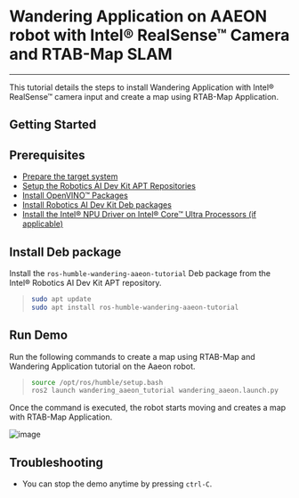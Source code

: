 
# Wandering Application on AAEON robot with Intel® RealSense™ Camera and RTAB-Map SLAM

---

This tutorial details the steps to install Wandering Application with
Intel® RealSense™ camera input and create a map using RTAB-Map
Application.

## Getting Started

## Prerequisites

- [Prepare the target system](https://docs.openedgeplatform.intel.com/edge-ai-suites/robotics-ai-suite/main/robotics/gsg_robot/prepare-system.html)
- [Setup the Robotics AI Dev Kit APT Repositories](https://docs.openedgeplatform.intel.com/edge-ai-suites/robotics-ai-suite/main/robotics/gsg_robot/apt-setup.html)
- [Install OpenVINO™ Packages](https://docs.openedgeplatform.intel.com/edge-ai-suites/robotics-ai-suite/main/robotics/gsg_robot/install-openvino.html)
- [Install Robotics AI Dev Kit Deb packages](https://docs.openedgeplatform.intel.com/edge-ai-suites/robotics-ai-suite/main/robotics/gsg_robot/install.html)
- [Install the Intel® NPU Driver on Intel® Core™ Ultra Processors (if applicable)](https://docs.openedgeplatform.intel.com/edge-ai-suites/robotics-ai-suite/main/robotics/gsg_robot/install-npu-driver.html)

## Install Deb package

Install the `ros-humble-wandering-aaeon-tutorial` Deb package from the
Intel® Robotics AI Dev Kit APT repository.

> ```bash
> sudo apt update
> sudo apt install ros-humble-wandering-aaeon-tutorial
> ```

## Run Demo

Run the following commands to create a map using RTAB-Map and Wandering
Application tutorial on the Aaeon robot.

> ```bash
> source /opt/ros/humble/setup.bash
> ros2 launch wandering_aaeon_tutorial wandering_aaeon.launch.py
> ```

Once the command is executed, the robot starts moving and creates a map
with RTAB-Map Application.

![image](images/Wandering_aaeon_tutorial.png)

## Troubleshooting

- You can stop the demo anytime by pressing `ctrl-C`.
